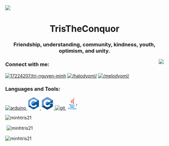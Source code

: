 <img align="" src ="https://wallpaperaccess.com/full/2471393.gif"/>
<h1 align="center"> TrisTheConquor</h1>
<h3 align="center">Friendship, understanding, community, kindness, youth, optimism, and unity.</h3>
<img align="right" src="https://media1.giphy.com/media/YwAgyCddum3K0/200w.gif?cid=82a1493bn87rzdz0bc2cbs2byiq0u7d1a31u9gbqn8275nlu&rid=200w.gif&ct=g"/>

<h3 align="left">Connect with me:</h3>
<p align="left">
<a href="https://stackoverflow.com/users/17224207/tri-nguyen-minh" target="blank"><img align="center" src="https://raw.githubusercontent.com/rahuldkjain/github-profile-readme-generator/master/src/images/icons/Social/stack-overflow.svg" alt="17224207/tri-nguyen-minh" height="30" width="40" /></a>
<a href="https://fb.com//halodyoml/" target="blank"><img align="center" src="https://raw.githubusercontent.com/rahuldkjain/github-profile-readme-generator/master/src/images/icons/Social/facebook.svg" alt="/halodyoml/" height="30" width="40" /></a>
<a href="https://instagram.com//melodyoml/" target="blank"><img align="center" src="https://raw.githubusercontent.com/rahuldkjain/github-profile-readme-generator/master/src/images/icons/Social/instagram.svg" alt="/melodyoml/" height="30" width="40" /></a>
</p>

<h3 align="left">Languages and Tools:</h3>
<p align="left"> <a href="https://www.arduino.cc/" target="_blank" rel="noreferrer"> <img src="https://cdn.worldvectorlogo.com/logos/arduino-1.svg" alt="arduino" width="40" height="40"/> </a> <a href="https://www.cprogramming.com/" target="_blank" rel="noreferrer"> <img src="https://raw.githubusercontent.com/devicons/devicon/master/icons/c/c-original.svg" alt="c" width="40" height="40"/> </a> <a href="https://www.w3schools.com/cpp/" target="_blank" rel="noreferrer"> <img src="https://raw.githubusercontent.com/devicons/devicon/master/icons/cplusplus/cplusplus-original.svg" alt="cplusplus" width="40" height="40"/> </a> <a href="https://git-scm.com/" target="_blank" rel="noreferrer"> <img src="https://www.vectorlogo.zone/logos/git-scm/git-scm-icon.svg" alt="git" width="40" height="40"/> </a> <a href="https://www.java.com" target="_blank" rel="noreferrer"> <img src="https://raw.githubusercontent.com/devicons/devicon/master/icons/java/java-original.svg" alt="java" width="40" height="40"/> </a> </p>

<p><img align="left" src="https://github-readme-stats.vercel.app/api/top-langs?username=minhtris21&show_icons=true&theme=dracula&locale=en&layout=compact" alt="minhtris21" /></p>
<p> <br> </p>

<p>&nbsp;<img align="center" src="https://github-readme-stats.vercel.app/api?username=minhtris21&show_icons=true&theme=dracula&locale=en" alt="minhtris21" /></p>

<p><img align="center" src="https://github-readme-streak-stats.herokuapp.com/?user=minhtris21&theme=dark" alt="minhtris21" /></p>
